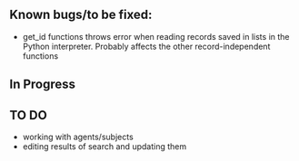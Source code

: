 ## Known bugs/to be fixed:

* get_id functions throws error when reading records saved in lists in the Python interpreter. Probably affects the other record-independent functions


## In Progress

## TO DO
* working with agents/subjects
* editing results of search and updating them 
